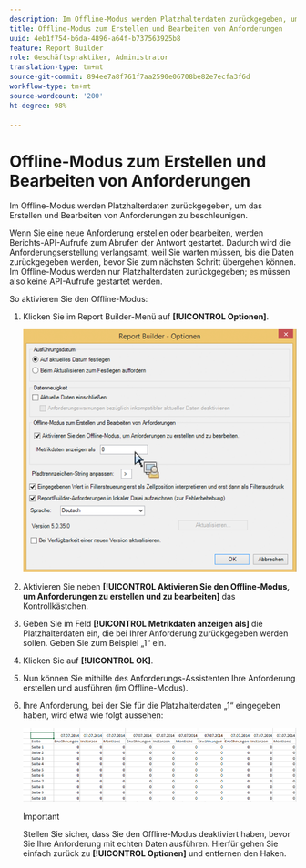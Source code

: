 ```yaml
---
description: Im Offline-Modus werden Platzhalterdaten zurückgegeben, um das Erstellen und Bearbeiten von Anforderungen zu beschleunigen.
title: Offline-Modus zum Erstellen und Bearbeiten von Anforderungen
uuid: 4eb1f754-b6da-4896-a64f-b737563925b8
feature: Report Builder
role: Geschäftspraktiker, Administrator
translation-type: tm+mt
source-git-commit: 894ee7a8f761f7aa2590e06708be82e7ecfa3f6d
workflow-type: tm+mt
source-wordcount: '200'
ht-degree: 98%

---
```



# Offline-Modus zum Erstellen und Bearbeiten von Anforderungen

Im Offline-Modus werden Platzhalterdaten zurückgegeben, um das Erstellen und Bearbeiten von Anforderungen zu beschleunigen.

Wenn Sie eine neue Anforderung erstellen oder bearbeiten, werden Berichts-API-Aufrufe zum Abrufen der Antwort gestartet. Dadurch wird die Anforderungserstellung verlangsamt, weil Sie warten müssen, bis die Daten zurückgegeben werden, bevor Sie zum nächsten Schritt übergehen können. Im Offline-Modus werden nur Platzhalterdaten zurückgegeben; es müssen also keine API-Aufrufe gestartet werden.

So aktivieren Sie den Offline-Modus:

1. Klicken Sie im Report Builder-Menü auf **[!UICONTROL Optionen]**.

   ![](assets/offline_mode.png)

1. Aktivieren Sie neben **[!UICONTROL Aktivieren Sie den Offline-Modus, um Anforderungen zu erstellen und zu bearbeiten]** das Kontrollkästchen.
1. Geben Sie im Feld **[!UICONTROL Metrikdaten anzeigen als]** die Platzhalterdaten ein, die bei Ihrer Anforderung zurückgegeben werden sollen. Geben Sie zum Beispiel „1“ ein.
1. Klicken Sie auf **[!UICONTROL OK]**.
1. Nun können Sie mithilfe des Anforderungs-Assistenten Ihre Anforderung erstellen und ausführen (im Offline-Modus).
1. Ihre Anforderung, bei der Sie für die Platzhalterdaten „1“ eingegeben haben, wird etwa wie folgt aussehen:

   ![](assets/offline_mode_example.png)

   >[!IMPORTANT]
   >
   >Stellen Sie sicher, dass Sie den Offline-Modus deaktiviert haben, bevor Sie Ihre Anforderung mit echten Daten ausführen. Hierfür gehen Sie einfach zurück zu **[!UICONTROL Optionen]** und entfernen den Haken.


